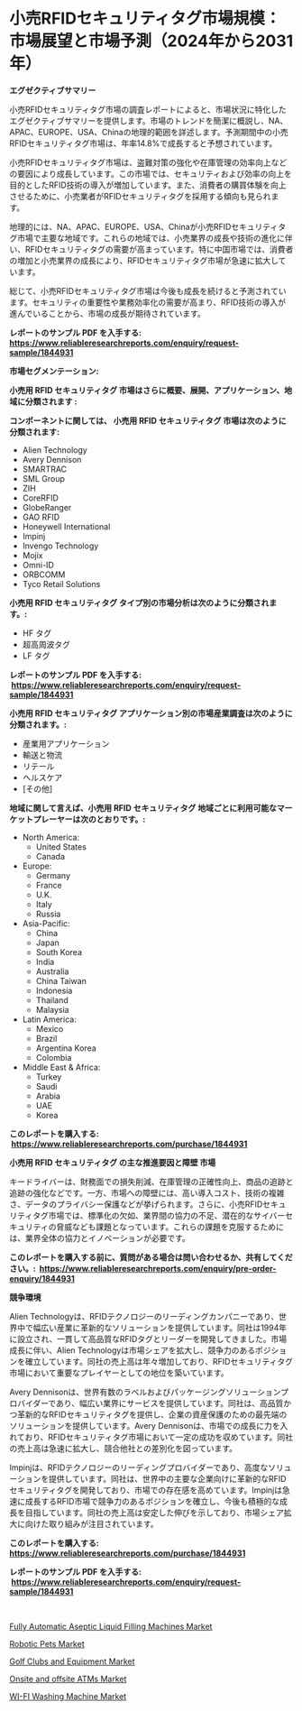 <p><h1>小売RFIDセキュリティタグ市場規模：市場展望と市場予測（2024年から2031年）</h1></p><p><strong>エグゼクティブサマリー</strong></p>
<p><p>小売RFIDセキュリティタグ市場の調査レポートによると、市場状況に特化したエグゼクティブサマリーを提供します。市場のトレンドを簡潔に概説し、NA、APAC、EUROPE、USA、Chinaの地理的範囲を詳述します。予測期間中の小売RFIDセキュリティタグ市場は、年率14.8%で成長すると予想されています。</p><p>小売RFIDセキュリティタグ市場は、盗難対策の強化や在庫管理の効率向上などの要因により成長しています。この市場では、セキュリティおよび効率の向上を目的としたRFID技術の導入が増加しています。また、消費者の購買体験を向上させるために、小売業者がRFIDセキュリティタグを採用する傾向も見られます。</p><p>地理的には、NA、APAC、EUROPE、USA、Chinaが小売RFIDセキュリティタグ市場で主要な地域です。これらの地域では、小売業界の成長や技術の進化に伴い、RFIDセキュリティタグの需要が高まっています。特に中国市場では、消費者の増加と小売業界の成長により、RFIDセキュリティタグ市場が急速に拡大しています。</p><p>総じて、小売RFIDセキュリティタグ市場は今後も成長を続けると予測されています。セキュリティの重要性や業務効率化の需要が高まり、RFID技術の導入が進んでいることから、市場の成長が期待されています。</p></p>
<p><strong>レポートのサンプル PDF を入手する: <a href="https://www.reliableresearchreports.com/enquiry/request-sample/1844931">https://www.reliableresearchreports.com/enquiry/request-sample/1844931</a></strong></p>
<p><strong>市場セグメンテーション:</strong></p>
<p><strong> 小売用 RFID セキュリティタグ 市場はさらに概要、展開、アプリケーション、地域に分類されます :</strong></p>
<p><strong>コンポーネントに関しては、 小売用 RFID セキュリティタグ 市場は次のように分類されます: &nbsp;</strong></p>
<p><ul><li>Alien Technology</li><li>Avery Dennison</li><li>SMARTRAC</li><li>SML Group</li><li>ZIH</li><li>CoreRFID</li><li>GlobeRanger</li><li>GAO RFID</li><li>Honeywell International</li><li>Impinj</li><li>Invengo Technology</li><li>Mojix</li><li>Omni-ID</li><li>ORBCOMM</li><li>Tyco Retail Solutions</li></ul></p>
<p><strong> 小売用 RFID セキュリティタグ タイプ別の市場分析は次のように分類されます。:</strong></p>
<p><ul><li>HF タグ</li><li>超高周波タグ</li><li>LF タグ</li></ul></p>
<p><strong>レポートのサンプル PDF を入手する: &nbsp;<a href="https://www.reliableresearchreports.com/enquiry/request-sample/1844931">https://www.reliableresearchreports.com/enquiry/request-sample/1844931</a></strong></p>
<p><strong> 小売用 RFID セキュリティタグ アプリケーション別の市場産業調査は次のように分類されます。:</strong></p>
<p><ul><li>産業用アプリケーション</li><li>輸送と物流</li><li>リテール</li><li>ヘルスケア</li><li>[その他]</li></ul></p>
<p><strong>地域に関して言えば、小売用 RFID セキュリティタグ 地域ごとに利用可能なマーケットプレーヤーは次のとおりです。:</strong></p>
<p><ul>
    <li>
        North America:
        <ul>
            <li>United States</li>
            <li>Canada</li>
        </ul>
    </li>
    <li>
        Europe:
        <ul>
            <li>Germany</li>
            <li>France</li>
            <li>U.K.</li>
            <li>Italy</li>
            <li>Russia</li>
        </ul>
    </li>
    <li>
        Asia-Pacific:
        <ul>
            <li>China</li>
            <li>Japan</li>
            <li>South Korea</li>
            <li>India</li>
            <li>Australia</li>
            <li>China Taiwan</li>
            <li>Indonesia</li>
            <li>Thailand</li>
            <li>Malaysia</li>
        </ul>
    </li>
    <li>
        Latin America:
        <ul>
            <li>Mexico</li>
            <li>Brazil</li>
            <li>Argentina Korea</li>
            <li>Colombia</li>
        </ul>
    </li>
    <li>
        Middle East & Africa:
        <ul>
            <li>Turkey</li>
            <li>Saudi</li>
            <li>Arabia</li>
            <li>UAE</li>
            <li>Korea</li>
        </ul>
    </li>
    </ul></p>
<p><strong>このレポートを購入する: &nbsp;<a href="https://www.reliableresearchreports.com/purchase/1844931">https://www.reliableresearchreports.com/purchase/1844931</a></strong></p>
<p><strong>小売用 RFID セキュリティタグ の主な推進要因と障壁 市場</strong></p>
<p><p>キードライバーは、財務面での損失削減、在庫管理の正確性向上、商品の追跡と追跡の強化などです。一方、市場への障壁には、高い導入コスト、技術の複雑さ、データのプライバシー保護などが挙げられます。さらに、小売RFIDセキュリティタグ市場では、標準化の欠如、業界間の協力の不足、潜在的なサイバーセキュリティの脅威なども課題となっています。これらの課題を克服するためには、業界全体の協力とイノベーションが必要です。</p></p>
<p><strong>このレポートを購入する前に、質問がある場合は問い合わせるか、共有してください。:&nbsp; <a href="https://www.reliableresearchreports.com/enquiry/pre-order-enquiry/1844931">https://www.reliableresearchreports.com/enquiry/pre-order-enquiry/1844931</a></strong></p>
<p><strong>競争環境</strong></p>
<p><p>Alien Technologyは、RFIDテクノロジーのリーディングカンパニーであり、世界中で幅広い産業に革新的なソリューションを提供しています。同社は1994年に設立され、一貫して高品質なRFIDタグとリーダーを開発してきました。市場成長に伴い、Alien Technologyは市場シェアを拡大し、競争力のあるポジションを確立しています。同社の売上高は年々増加しており、RFIDセキュリティタグ市場において重要なプレイヤーとしての地位を築いています。</p><p>Avery Dennisonは、世界有数のラベルおよびパッケージングソリューションプロバイダーであり、幅広い業界にサービスを提供しています。同社は、高品質かつ革新的なRFIDセキュリティタグを提供し、企業の資産保護のための最先端のソリューションを提供しています。Avery Dennisonは、市場での成長に力を入れており、RFIDセキュリティタグ市場において一定の成功を収めています。同社の売上高は急速に拡大し、競合他社との差別化を図っています。</p><p>Impinjは、RFIDテクノロジーのリーディングプロバイダーであり、高度なソリューションを提供しています。同社は、世界中の主要な企業向けに革新的なRFIDセキュリティタグを開発しており、市場での存在感を高めています。Impinjは急速に成長するRFID市場で競争力のあるポジションを確立し、今後も積極的な成長を目指しています。同社の売上高は安定した伸びを示しており、市場シェア拡大に向けた取り組みが注目されています。</p></p>
<p><strong>このレポートを購入する: &nbsp; <a href="https://www.reliableresearchreports.com/purchase/1844931">https://www.reliableresearchreports.com/purchase/1844931</a></strong></p>
<p><strong>レポートのサンプル PDF を入手する: &nbsp;<a href="https://www.reliableresearchreports.com/enquiry/request-sample/1844931">https://www.reliableresearchreports.com/enquiry/request-sample/1844931</a></strong><strong></strong></p>
<p>&nbsp;</p>
<p><p><a href="https://gentle-editor-9db.notion.site/Fully-Automatic-Aseptic-Liquid-Filling-Machines-Market-Size-Focuses-on-Market-Dynamics-In-Depth-Ana-542c0753beb34dc888391d5c60be0895">Fully Automatic Aseptic Liquid Filling Machines Market</a></p><p><a href="https://view.publitas.com/reportprime-1/robotic-pets-market-research-report-reveals-the-latest-trends-and-opportunities-of-this-market-for-period-from-2024-2031/">Robotic Pets Market</a></p><p><a href="https://view.publitas.com/reportprime-1/golf-clubs-and-equipment-market-a-comprehensive-report-of-its-market-share-growth-trends-2024-2031/">Golf Clubs and Equipment Market</a></p><p><a href="https://cautious-neon-760.notion.site/Onsite-and-offsite-ATMs-Market-Size-Share-Trends-Analysis-Report-By-Application-Regional-Outlook-219d9cbd1eb744a093a199d237a2602a">Onsite and offsite ATMs Market</a></p><p><a href="https://spotless-saver-8fd.notion.site/WI-FI-Washing-Machine-Market-Size-2024-2031-Global-Industrial-Analysis-Key-Geographical-Regions--d6b3f7247a8b4cf8b42af033675d7dcf">WI-FI Washing Machine Market</a></p></p>